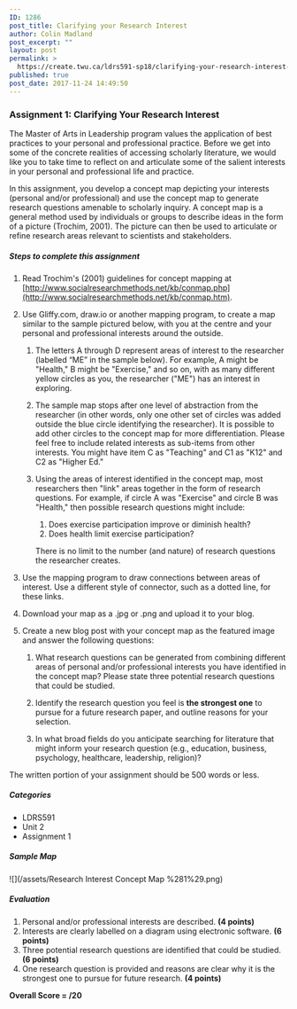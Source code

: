 ```yaml
---
ID: 1286
post_title: Clarifying your Research Interest
author: Colin Madland
post_excerpt: ""
layout: post
permalink: >
  https://create.twu.ca/ldrs591-sp18/clarifying-your-research-interest-2/
published: true
post_date: 2017-11-24 14:49:50
---
```

### Assignment 1: Clarifying Your Research Interest

The Master of Arts in Leadership program values the application of best practices to your personal and professional practice.  Before we get into some of the concrete realities of accessing scholarly literature, we would like you to take time to reflect on and articulate some of the salient interests in your personal and professional life and practice.

In this assignment, you develop a concept map depicting your interests (personal and/or professional) and use the concept map to generate research questions amenable to scholarly inquiry. A concept map is a general method used by individuals or groups to describe ideas in the form of a picture (Trochim, 2001). The picture can then be used to articulate or refine research areas relevant to scientists and stakeholders.

##### Steps to complete this assignment

1. Read Trochim's (2001) guidelines for concept mapping at [http://www.socialresearchmethods.net/kb/conmap.php](http://www.socialresearchmethods.net/kb/conmap.htm).
2. Use Gliffy.com, draw.io or another mapping program, to create a map similar to the sample pictured below, with you at the centre and your personal and professional interests around the outside.

   1. The letters A through D represent areas of interest to the researcher (labelled “ME” in the sample below). For example, A might be "Health," B might be "Exercise," and so on, with as many different yellow circles as you, the researcher ("ME") has an interest in exploring.

   2. The sample map stops after one level of abstraction from the researcher (in other words, only one other set of circles was added outside the blue circle identifying the researcher). It is possible to add other circles to the concept map for more differentiation. Please feel free to include related interests as sub-items from other interests. You might have item C as "Teaching" and C1 as "K12" and C2 as "Higher Ed."

   3. Using the areas of interest identified in the concept map, most researchers then "link" areas together in the form of research questions. For example, if circle A was "Exercise" and circle B was "Health," then possible research questions might include:  
         1. Does exercise participation improve or diminish health?  
         2. Does health limit exercise participation?

      There is no limit to the number (and nature) of research questions the researcher creates.

3. Use the mapping program to draw connections between areas of interest. Use a different style of connector, such as a dotted line, for these links.

4. Download your map as a .jpg or .png and upload it to your blog.

5. Create a new blog post with your concept map as the featured image and answer the following questions:

   1. What research questions can be generated from combining different areas of personal and/or professional interests you have identified in the concept map? Please state three potential research questions that could be studied.

   2. Identify the research question you feel is **the strongest one** to pursue for a future research paper, and outline reasons for your selection.

   3. In what broad fields do you anticipate searching for literature that might inform your research question (e.g., education, business, psychology, healthcare, leadership, religion)?

The written portion of your assignment should be 500 words or less.

##### Categories

* LDRS591
* Unit 2
* Assignment 1

##### Sample Map

![](/assets/Research Interest Concept Map %281%29.png)

##### Evaluation

1. Personal and/or professional interests are described. **(4 points)**
2. Interests are clearly labelled on a diagram using electronic software. **(6 points)**
3. Three potential research questions are identified that could be studied. **(6 points)**
4. One research question is provided and reasons are clear why it is the strongest one to pursue for future research. **(4 points)**

**Overall Score = /20**